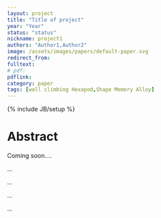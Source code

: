 ```yaml
---
layout: project
title: "Title of project"
year: "Year"
status: "status"
nickname: project1
authors: "Author1,Author2"
image: /assets/images/papers/default-paper.svg
redirect_from: 
fulltext: 
# pdf: 
pdflink: 
category: paper
tags: [wall climbing Hexapod,Shape Memory Alloy]
---
```

{% include JB/setup %}

# Abstract 
Coming soon....

...<br>

...<br>

...

...

